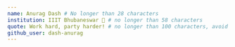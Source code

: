 ```yaml
---
name: Anurag Dash # No longer than 28 characters
institution: IIIT Bhubaneswar 🚩 # no longer than 58 characters
quote: Work hard, party harder! # no longer than 100 characters, avoid using quotes(") to guarantee the format remains the same.
github_user: dash-anurag
---
```

